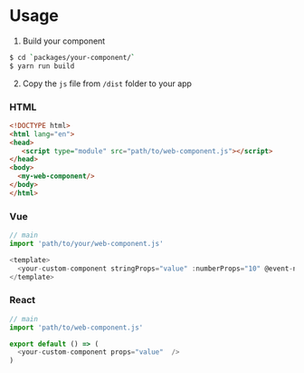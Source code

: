 # Usage 

1. Build your component

```bash
$ cd `packages/your-component/`
$ yarn run build
```

2. Copy the `js` file from `/dist` folder to your app
             
### HTML
```html
<!DOCTYPE html>
<html lang="en">
<head>
   <script type="module" src="path/to/web-component.js"></script> 
</head>
<body>
  <my-web-component/>
</body>
</html>

```

### Vue 

```js
// main
import 'path/to/your/web-component.js'

<template>
  <your-custom-component stringProps="value" :numberProps="10" @event-name="myHandler"  />
</template>
```

### React 

```js
// main
import 'path/to/web-component.js'

export default () => (
  <your-custom-component props="value"  />
)

```

